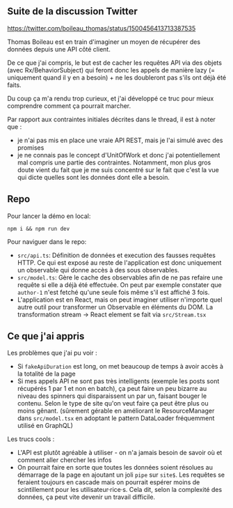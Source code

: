 ## Suite de la discussion Twitter

https://twitter.com/boileau_thomas/status/1500456413713387535

Thomas Boileau est en train d'imaginer un moyen de récupérer des données depuis une API côté client.

De ce que j'ai compris, le but est de cacher les requêtes API via des objets (avec Rx/BehaviorSubject) qui feront donc les appels de manière lazy (= uniquement quand il y en a besoin) + ne les doubleront pas s'ils ont déjà été faits.

Du coup ça m'a rendu trop curieux, et j'ai développé ce truc pour mieux comprendre comment ça pourrait marcher.

Par rapport aux contraintes initiales décrites dans le thread, il est à noter que :

- je n'ai pas mis en place une vraie API REST, mais je l'ai simulé avec des promises
- je ne connais pas le concept d'UnitOfWork et donc j'ai potentiellement mal compris une partie des contraintes. Notamment, mon plus gros doute vient du fait que je me suis concentré sur le fait que c'est la vue qui dicte quelles sont les données dont elle a besoin.

## Repo

Pour lancer la démo en local:

```
npm i && npm run dev
```

Pour naviguer dans le repo:

- `src/api.ts`: Définition de données et execution des fausses requêtes HTTP. Ce qui est exposé au reste de l'application est donc uniquement un observable qui donne accès à des sous observables.
- `src/model.ts`: Gère le cache des observables afin de ne pas refaire une requête si elle a déjà été effectuée. On peut par exemple constater que `author-1` n'est fetché qu'une seule fois même s'il est affiché 3 fois.
- L'application est en React, mais on peut imaginer utiliser n'importe quel autre outil pour transformer un Observable en éléments du DOM. La transformation stream -> React element se fait via `src/Stream.tsx`

## Ce que j'ai appris

Les problèmes que j'ai pu voir :

- Si `fakeApiDuration` est long, on met beaucoup de temps à avoir accès à la totalité de la page
- Si mes appels API ne sont pas très intelligents (exemple les posts sont récupérés 1 par 1 et non en batch), ça peut faire un peu bizarre au niveau des spinners qui disparaissent un par un, faisant bouger le contenu. Selon le type de site qu'on veut faire ça peut être plus ou moins gênant. (sûrement gérable en améliorant le ResourceManager dans `src/model.tsx` en adoptant le pattern DataLoader fréquemment utilisé en GraphQL)

Les trucs cools :

- L'API est plutôt agréable à utiliser - on n'a jamais besoin de savoir où et comment aller chercher les infos
- On pourrait faire en sorte que toutes les données soient résolues au démarrage de la page en ajoutant un joli `pipe` sur `site$`. Les requêtes se feraient toujours en cascade mais on pourrait espérer moins de scintillement pour les utilisateur·rice·s. Cela dit, selon la complexité des données, ça peut vite devenir un travail difficile.
